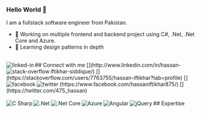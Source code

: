 ### Hello World 👋
I am a fullstack software engineer from Pakistan.
- 🔭 Working on multiple frontend and backend project using C#, .Net, .Net Core and Azure.
- 🌱 Learning design patterns in depth
<br>
## Connect with me
[<img align="left" alt="linked-in" src="https://img.shields.io/badge/linkedin-%230077B5.svg?&style=for-the-badge&logo=linkedin&logoColor=white" />](http://www.linkedin.com/in/hassan-iftikhar-siddique/)
[<img align="left" alt="stack-overflow" src="https://img.shields.io/badge/stack%20overflow-FE7A16?logo=stack-overflow&logoColor=white&style=for-the-badge" />](https://stackoverflow.com/users/7763755/hassan-iftikhar?tab=profile)
[<img align="left" alt="facebook" src="https://img.shields.io/badge/facebook-%231877F2.svg?&style=for-the-badge&logo=facebook&logoColor=white" />](https://www.facebook.com/hassaniftikhar875/)
[<img align="left" alt="twitter" src="https://img.shields.io/badge/twitter-%231DA1F2.svg?&style=for-the-badge&logo=twitter&logoColor=white" />](https://twitter.com/475_hassan)
<br>
<br>
## Expertise
<img align="left" alt="C Sharp" src="https://img.shields.io/badge/C Sharp%20-%2320232a.svg?&style=for-the-badge&logo=C#&logoColor=%2361DAFB" />
<img align="left" alt=".Net" src="https://img.shields.io/badge/.Net%20-%2343853D.svg?&style=for-the-badge&logo=.Net&logoColor=white" />
<img align="left" alt=".Net Core" src="https://img.shields.io/badge/.Net Core%20AWS-%23232F3E?logo=.NetCore&logoColor=white&style=for-the-badge" />
<img align="left" alt="Azure" src="https://img.shields.io/badge/Azure-%23316192.svg?&style=for-the-badge&logo=Azure&logoColor=white" />
<img align="left" alt="Angular" src="https://img.shields.io/badge/Angular-3DDC84?logo=Angular&logoColor=white&style=for-the-badge" />
<img align="left" alt="jQuery" src="https://img.shields.io/badge/jQuery%20-%236DB33F.svg?&style=for-the-badge&logo=jQuery&logoColor=white" />
<br>
<br>
